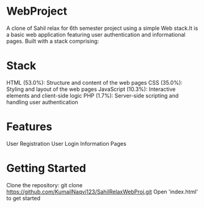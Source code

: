# WebProject
A clone of Sahil relax for 6th semester project using a simple Web stack.It is a basic web application featuring user authentication and informational pages. Built with a stack comprising:

# Stack
HTML (53.0%): Structure and content of the web pages
CSS (35.0%): Styling and layout of the web pages
JavaScript (10.3%): Interactive elements and client-side logic
PHP (1.7%): Server-side scripting and handling user authentication

# Features
User Registration
User Login
Information Pages

# Getting Started
Clone the repository: git clone https://github.com/KumailNaqvi123/SahilRelaxWebProj.git
Open 'index.html' to get started
